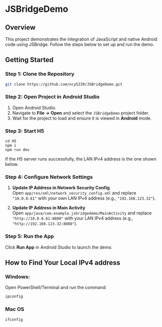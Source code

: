 # JSBridgeDemo

## Overview
This project demonstrates the integration of JavaScript and native Android code using JSBridge. Follow the steps below to set up and run the demo.

## Getting Started

### Step 1: Clone the Repository
```bash
git clone https://github.com/ncy5239/JSBridgeDemo.git
```

### Step 2: Open Project in Android Studio
1. Open Android Studio.
2. Navigate to **File -> Open** and select the `JSBridgeDemo` project folder.
3. Wait for the project to load and ensure it is viewed in **Android** mode.

### Step 3: Start H5
```
cd H5
npm i
npm run dev
```
If the H5 server runs successfully, the LAN IPv4 address is the one shown below.

### Step 4: Configure Network Settings
1. **Update IP Address in Network Security Config**  
   Open `app/res/xml/network_security_config.xml` and replace `"10.0.0.61"` with your own LAN IPv4 address (e.g., `"192.168.123.32"`).

2. **Update IP Address in Main Activity**  
   Open `app/java/com.example.jsbridgedemo/MainActivity` and replace `"http://10.0.0.61:8080"` with your LAN IPv4 address (e.g., `"http://192.168.123.32:8080"`).

### Step 5: Run the App
Click **Run App** in Android Studio to launch the demo.

## How to Find Your Local IPv4 address
### Windows:
Open PowerShell/Terminal and run the command:
```bash
ipconfig
```
### Mac OS
```bash
ifconfig
```
